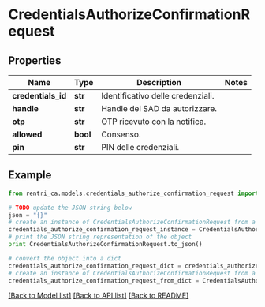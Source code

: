 # CredentialsAuthorizeConfirmationRequest


## Properties
Name | Type | Description | Notes
------------ | ------------- | ------------- | -------------
**credentials_id** | **str** | Identificativo delle credenziali. | 
**handle** | **str** | Handle del SAD da autorizzare. | 
**otp** | **str** | OTP ricevuto con la notifica. | 
**allowed** | **bool** | Consenso. | 
**pin** | **str** | PIN delle credenziali. | 

## Example

```python
from rentri_ca.models.credentials_authorize_confirmation_request import CredentialsAuthorizeConfirmationRequest

# TODO update the JSON string below
json = "{}"
# create an instance of CredentialsAuthorizeConfirmationRequest from a JSON string
credentials_authorize_confirmation_request_instance = CredentialsAuthorizeConfirmationRequest.from_json(json)
# print the JSON string representation of the object
print CredentialsAuthorizeConfirmationRequest.to_json()

# convert the object into a dict
credentials_authorize_confirmation_request_dict = credentials_authorize_confirmation_request_instance.to_dict()
# create an instance of CredentialsAuthorizeConfirmationRequest from a dict
credentials_authorize_confirmation_request_from_dict = CredentialsAuthorizeConfirmationRequest.from_dict(credentials_authorize_confirmation_request_dict)
```
[[Back to Model list]](../README.md#documentation-for-models) [[Back to API list]](../README.md#documentation-for-api-endpoints) [[Back to README]](../README.md)


